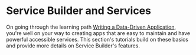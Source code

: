 # Service Builder and Services [](id=service-builder)

On going through the learning path
[Writing a Data-Driven Application](/develop/learning-paths/-/knowledge_base/6-2/writing-a-data-driven-application),
you're well on your way to creating apps that are easy to maintain and have
powerful accessible services. This section's tutorials build on these basics and
provide more details on Service Builder's features. 
